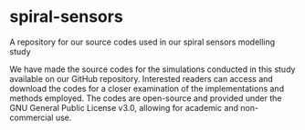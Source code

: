 # spiral-sensors
A repository for our source codes used in our spiral sensors modelling study 


We have made the source codes for the simulations conducted in this study available on our GitHub repository. Interested readers can access and download the codes for a closer examination of the implementations and methods employed. The codes are open-source and provided under the GNU General Public License v3.0, allowing for academic and non-commercial use.
